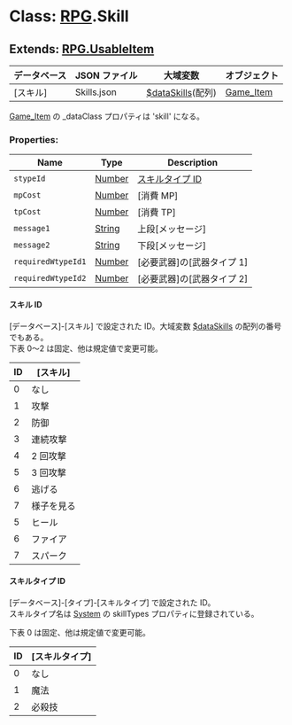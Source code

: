 # Class: [RPG](RPG.md).Skill

## Extends: [RPG.UsableItem](RPG.UsableItem.md)

| データベース | JSON ファイル | 大域変数                                                | オブジェクト              |
| ------------ | ------------- | ------------------------------------------------------- | ------------------------- |
| [スキル]     | Skills.json   | [$dataSkills](global.md#dataskills-arrayrpgskill)(配列) | [Game_Item](Game_Item.md) |

[Game_Item](Game_Item.md) の \_dataClass プロパティは 'skill' になる。

### Properties:

| Name               | Type                | Description                                    |
| ------------------ | ------------------- | ---------------------------------------------- |
| `stypeId`          | [Number](Number.md) | [スキルタイプ ID](RPG.Skill.md#スキルタイプid) |
| `mpCost`           | [Number](Number.md) | [消費 MP]                                      |
| `tpCost`           | [Number](Number.md) | [消費 TP]                                      |
| `message1`         | [String](String.md) | 上段[メッセージ]                               |
| `message2`         | [String](String.md) | 下段[メッセージ]                               |
| `requiredWtypeId1` | [Number](Number.md) | [必要武器]の[武器タイプ 1]                     |
| `requiredWtypeId2` | [Number](Number.md) | [必要武器]の[武器タイプ 2]                     |

#### スキル ID

[データベース]-[スキル] で設定された ID。大域変数 [$dataSkills](global.md#dataskills-arrayrpgskill) の配列の番号でもある。<br />
下表 0〜2 は固定、他は規定値で変更可能。

| ID  | [スキル]   |
| --- | ---------- |
| 0   | なし       |
| 1   | 攻撃       |
| 2   | 防御       |
| 3   | 連続攻撃   |
| 4   | 2 回攻撃   |
| 5   | 3 回攻撃   |
| 6   | 逃げる     |
| 7   | 様子を見る |
| 5   | ヒール     |
| 6   | ファイア   |
| 7   | スパーク   |

#### スキルタイプ ID

[データベース]-[タイプ]-[スキルタイプ] で設定された ID。<br />
スキルタイプ名は [System](RPG.System.md) の skillTypes プロパティに登録されている。

下表 0 は固定、他は規定値で変更可能。

| ID  | [スキルタイプ] |
| --- | -------------- |
| 0   | なし           |
| 1   | 魔法           |
| 2   | 必殺技         |
